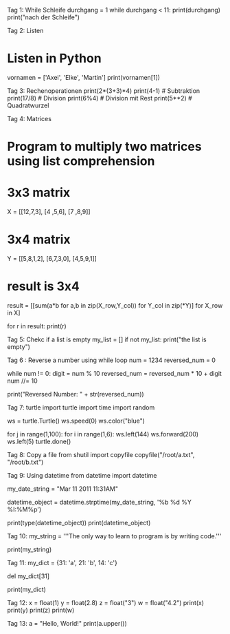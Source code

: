 Tag 1: While Schleife
durchgang = 1
while durchgang < 11:
    print(durchgang)
print("nach der Schleife")

Tag 2: Listen
# Listen in Python
vornamen = ['Axel', 'Elke', 'Martin']
print(vornamen[1])

Tag 3: Rechenoperationen
print(2*(3+3)*4) 
print(4-1)   # Subtraktion
print(17/8)  # Division
print(6%4)   # Division mit Rest
print(5**2)  # Quadratwurzel

Tag 4: Matrices
# Program to multiply two matrices using list comprehension

# 3x3 matrix
X = [[12,7,3],
    [4 ,5,6],
    [7 ,8,9]]

# 3x4 matrix
Y = [[5,8,1,2],
    [6,7,3,0],
    [4,5,9,1]]

# result is 3x4
result = [[sum(a*b for a,b in zip(X_row,Y_col)) for Y_col in zip(*Y)] for X_row in X]

for r in result:
   print(r)


Tag 5: Chekc if a list is empty
my_list = []
if not my_list:
    print("the list is empty")

Tag 6 : Reverse a number using while loop
num = 1234
reversed_num = 0

while num != 0:
    digit = num % 10
    reversed_num = reversed_num * 10 + digit
    num //= 10

print("Reversed Number: " + str(reversed_num))

Tag 7: turtle
import turtle
import time
import random

ws = turtle.Turtle()
ws.speed(0)
ws.color("blue")

for j in range(1,100):
    for i in range(1,6):
        ws.left(144)
        ws.forward(200)
    ws.left(5)
turtle.done()

Tag 8: Copy a file
from shutil import copyfile
copyfile("/root/a.txt", "/root/b.txt")

Tag 9: Using datetime
from datetime import datetime

my_date_string = "Mar 11 2011 11:31AM"

datetime_object = datetime.strptime(my_date_string, '%b %d %Y %I:%M%p')

print(type(datetime_object))
print(datetime_object)

Tag 10: 
my_string = '''The only way to
learn to program is
by writing code.'''

print(my_string)

Tag 11:
my_dict = {31: 'a', 21: 'b', 14: 'c'}

del my_dict[31]

print(my_dict)

Tag 12:
x = float(1)
y = float(2.8)
z = float("3")
w = float("4.2")
print(x)
print(y)
print(z)
print(w)


Tag 13:
a = "Hello, World!"
print(a.upper())




